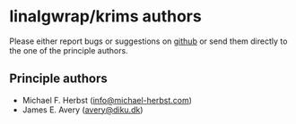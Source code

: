 # linalgwrap/krims authors

Please either report bugs or suggestions on [github](https://github.com/linalgwrap/krims)
or send them directly to the one of the principle authors.

## Principle authors
- Michael F. Herbst (info@michael-herbst.com)
- James E. Avery (avery@diku.dk)
